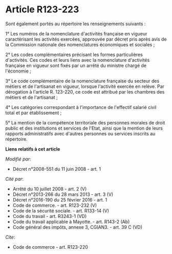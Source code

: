 # Article R123-223

Sont également portés au répertoire les renseignements suivants : 

1° Les numéros de la nomenclature d'activités française en vigueur caractérisant les activités exercées, approuvée par décret
pris après avis de la Commission nationale des nomenclatures économiques et sociales ; 

2° Les codes complémentaires précisant les formes particulières d'activités. Ces codes et leurs liens avec la nomenclature
d'activités française en vigueur sont fixés par un arrêté du ministre chargé de l'économie ; 

3° Le code complémentaire de la nomenclature française du secteur des métiers et de l'artisanat en vigueur, lorsque
l'activité exercée en relève. Par dérogation à l'article R. 123-220, ce code est attribué par les chambres des métiers et de
l'artisanat ; 

4° Les catégories correspondant à l'importance de l'effectif salarié civil total et par établissement ; 

5° La mention de la compétence territoriale des personnes morales de droit public et des institutions et services de l'Etat,
ainsi que la mention de leurs rapports administratifs avec d'autres personnes ou services inscrits au répertoire.

**Liens relatifs à cet article**

_Modifié par_:

  - Décret n°2008-551 du 11 juin 2008 - art. 1

_Cité par_:

  - Arrêté du 10 juillet 2008 - art. 2 (V)
  - Décret n°2013-266 du 28 mars 2013 - art. 3 (V)
  - Décret n°2016-190 du 25 février 2016 - art. 1
  - Code de commerce. - art. R123-232 (V)
  - Code de la sécurité sociale. - art. R133-14 (V)
  - Code du travail - art. R3243-1 (VD)
  - Code du travail applicable à Mayotte. - art. R143-2 (Ab)
  - Code général des impôts, annexe 3, CGIAN3. - art. 39 C (VD)

_Cite_:

  - Code de commerce - art. R123-220
